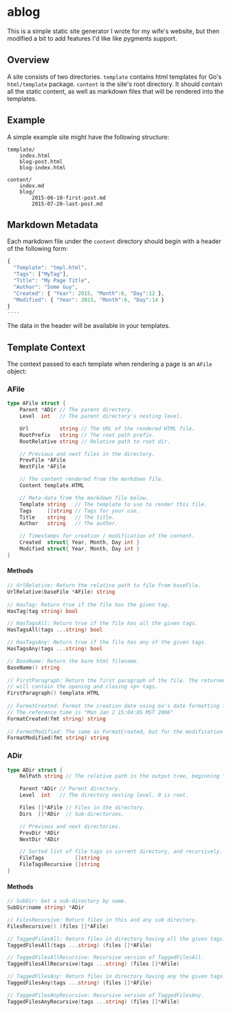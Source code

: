 # ablog

This is a simple static site generator I wrote for my wife's website, but then modified a bit to add features I'd like like pygments support. 

## Overview

A site consists of two directories. `template` contains html templates for Go's `html/template` package. `content` is the site's root directory. It should contain all the static content, as well as markdown files that will be rendered into the templates. 

## Example

A simple example site might have the following structure: 

```
template/
    index.html
    blog-post.html
    blog-index.html
    
content/
    index.md
    blog/
        2015-06-10-first-post.md
        2015-07-20-last-post.md
```

## Markdown Metadata

Each markdown file under the `content` directory should begin with a header of the following form: 

```js
{
  "Template": "tmpl.html",
  "Tags": ["MyTag"],
  "Title": "My Page Title",
  "Author": "Some Guy",
  "Created": { "Year": 2015, "Month":6, "Day":12 },
  "Modified": { "Year": 2015, "Month":6, "Day":14 }
}
----
```

The data in the header will be available in your templates. 

## Template Context

The context passed to each template when rendering a page is an `AFile` object:

### AFile

```go
type AFile struct {
	Parent *ADir // The parent directory.
	Level  int   // The parent directory's nesting level.

	Url          string // The URL of the rendered HTML file.
	RootPrefix   string // The root path prefix.
	RootRelative string // Relative path to root dir.

	// Previous and next files in the directory.
	PrevFile *AFile
	NextFile *AFile

	// The content rendered from the markdown file.
	Content template.HTML

	// Meta-data from the markdown file below.
	Template string   // The template to use to render this file.
	Tags     []string // Tags for your use.
	Title    string   // The title.
	Author   string   // The author.

	// Timestamps for creation / modification of the content.
	Created  struct{ Year, Month, Day int }
	Modified struct{ Year, Month, Day int }
}
```

#### Methods

```go 
// UrlRelative: Return the relative path to file from baseFile. 
UrlRelative(baseFile *AFile) string
	
// HasTag: Return true if the file has the given tag.
HasTag(tag string) bool

// HasTagsAll: Return true if the file has all the given tags.
HasTagsAll(tags ...string) bool

// HasTagsAny: Return true if the file has any of the given tags.
HasTagsAny(tags ...string) bool

// BaseName: Return the bare html filename.
BaseName() string
 
// FirstParagraph: Return the first paragraph of the file. The returned HTML
// will contain the opening and closing <p> tags.
FirstParagraph() template.HTML
 
// FormatCreated: Format the creation date using Go's date formatting function.
// The reference time is "Mon Jan 2 15:04:05 MST 2006"
FormatCreated(fmt string) string
  
// FormatModified: The same as FormatCreated, but for the modification date.
FormatModified(fmt string) string
```

### ADir

```go
type ADir struct {
	RelPath string // The relative path in the output tree, beginning "/".

	Parent *ADir // Parent directory.
	Level  int   // The directory nesting level. 0 is root.

	Files []*AFile // Files in the directory.
	Dirs  []*ADir  // Sub-directories.

	// Previous and next directories.
	PrevDir *ADir
	NextDir *ADir

	// Sorted list of file tags in current directory, and recursively.
	FileTags          []string
	FileTagsRecursive []string
}
```

#### Methods

```go
// SubDir: Get a sub-directory by name.
SubDir(name string) *ADir

// FilesRecursive: Return files in this and any sub directory.
FilesRecursive() (files []*AFile)

// TaggedFilesAll: Return files in directory having all the given tags.
TaggedFilesAll(tags ...string) (files []*AFile)

// TaggedFilesAllRecursive: Recursive version of TaggedFilesAll.
TaggedFilesAllRecursive(tags ...string) (files []*AFile)

// TaggedFilesAny: Return files in directory having any the given tags.
TaggedFilesAny(tags ...string) (files []*AFile)

// TaggedFilesAnyRecursive: Recursive version of TaggedFilesAny.
TaggedFilesAnyRecursive(tags ...string) (files []*AFile)
```
